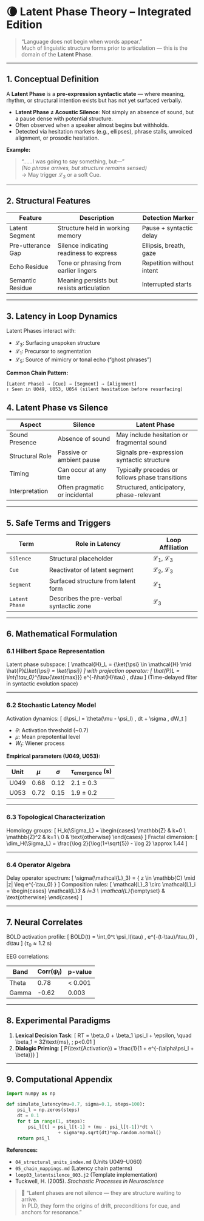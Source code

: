 # 🌘 Latent Phase Theory – Integrated Edition

> “Language does not begin when words appear.”  
> Much of linguistic structure forms prior to articulation — this is the domain of the **Latent Phase**.

---

## 1. Conceptual Definition

A **Latent Phase** is a **pre-expression syntactic state** — where meaning, rhythm, or structural intention exists but has not yet surfaced verbally.

- **Latent Phase ≠ Acoustic Silence**: Not simply an absence of sound, but a pause dense with potential structure.
- Often observed when a speaker almost begins but withholds.
- Detected via hesitation markers (e.g., ellipses), phrase stalls, unvoiced alignment, or prosodic hesitation.

**Example:**
> “……I was going to say something, but—”  
> *(No phrase arrives, but structure remains sensed)*  
> → May trigger $\mathcal{L}_3$ or a soft Cue.

---

## 2. Structural Features

| Feature            | Description                               | Detection Marker        |
|-------------------|-------------------------------------------|--------------------------|
| Latent Segment     | Structure held in working memory          | Pause + syntactic delay  |
| Pre-utterance Gap  | Silence indicating readiness to express   | Ellipsis, breath, gaze   |
| Echo Residue       | Tone or phrasing from earlier lingers     | Repetition without intent |
| Semantic Residue   | Meaning persists but resists articulation | Interrupted starts        |

---

## 3. Latency in Loop Dynamics

Latent Phases interact with:

- $\mathcal{L}_3$: Surfacing unspoken structure  
- $\mathcal{L}_1$: Precursor to segmentation  
- $\mathcal{L}_5$: Source of mimicry or tonal echo (“ghost phrases”)

**Common Chain Pattern:**
```plaintext
[Latent Phase] → [Cue] → [Segment] → [Alignment]
↑ Seen in U049, U053, U054 (silent hesitation before resurfacing)
```
## 4. Latent Phase vs Silence

| Aspect              | Silence                                  | Latent Phase                                |
|---------------------|------------------------------------------|----------------------------------------------|
| Sound Presence      | Absence of sound                         | May include hesitation or fragmental sound  |
| Structural Role     | Passive or ambient pause                 | Signals pre-expression syntactic structure  |
| Timing              | Can occur at any time                    | Typically precedes or follows phase transitions |
| Interpretation      | Often pragmatic or incidental            | Structured, anticipatory, phase-relevant    |

---

## 5. Safe Terms and Triggers

| Term           | Role in Latency                           | Loop Affiliation   |
|----------------|-------------------------------------------|--------------------|
| `Silence`      | Structural placeholder                    | $\mathcal{L}_1$, $\mathcal{L}_3$ |
| `Cue`          | Reactivator of latent segment              | $\mathcal{L}_2$, $\mathcal{L}_3$ |
| `Segment`      | Surfaced structure from latent form        | $\mathcal{L}_1$    |
| `Latent Phase` | Describes the pre-verbal syntactic zone    | $\mathcal{L}_3$    |

---

## 6. Mathematical Formulation

### 6.1 Hilbert Space Representation

Latent phase subspace:
\[
\mathcal{H}_L = \{\ket{\psi} \in \mathcal{H} \mid \hat{P}_L\ket{\psi} = \ket{\psi}\}
\]
with projection operator:
\[
\hat{P}_L = \int_{\tau_0}^{\tau_{\text{max}}} e^{-i\hat{H}\tau} \, d\tau
\]
(Time-delayed filter in syntactic evolution space)

---

### 6.2 Stochastic Latency Model

Activation dynamics:
\[
d\psi_l = \theta(\mu - \psi_l) \, dt + \sigma \, dW_t
\]
- $\theta$: Activation threshold (~0.7)  
- $\mu$: Mean prepotential level  
- $W_t$: Wiener process  

**Empirical parameters (U049, U053):**

| Unit  | $\mu$ | $\sigma$ | $\tau_{\text{emergence}}$ (s) |
|-------|-------|----------|-------------------------------|
| U049  | 0.68  | 0.12     | 2.1 ± 0.3                     |
| U053  | 0.72  | 0.15     | 1.9 ± 0.2                     |

---

### 6.3 Topological Characterization

Homology groups:
\[
H_k(\Sigma_L) =
\begin{cases}
\mathbb{Z} & k=0 \\
\mathbb{Z}^2 & k=1 \\
0 & \text{otherwise}
\end{cases}
\]
Fractal dimension:
\[
\dim_H(\Sigma_L) =
\frac{\log 2}{\log(1+\sqrt{5}) - \log 2} \approx 1.44
\]

---

### 6.4 Operator Algebra

Delay operator spectrum:
\[
\sigma(\mathcal{L}_3) =
\{ z \in \mathbb{C} \mid |z| \leq e^{-\tau_0} \}
\]
Composition rules:
\[
\mathcal{L}_3 \circ \mathcal{L}_i =
\begin{cases}
\mathcal{L}_3 & i=3 \\
\mathcal{L}_{\emptyset} & \text{otherwise}
\end{cases}
\]

---

## 7. Neural Correlates

BOLD activation profile:
\[
BOLD(t) = \int_0^t \psi_l(\tau) \, e^{-(t-\tau)/\tau_0} \, d\tau
\]
($\tau_0 \approx 1.2$ s)

EEG correlations:

| Band  | Corr($\psi_l$) | p-value |
|-------|----------------|---------|
| Theta | 0.78           | < 0.001 |
| Gamma | -0.62          | 0.003   |

---

## 8. Experimental Paradigms

1. **Lexical Decision Task**:
\[
RT = \beta_0 + \beta_1 \psi_l + \epsilon, \quad \beta_1 = 32\text{ms}, \; p<0.01
\]
2. **Dialogic Priming**:
\[
P(\text{Activation}) =
\frac{1}{1 + e^{-(\alpha\psi_l + \beta)}}
\]

---

## 9. Computational Appendix

```python
import numpy as np

def simulate_latency(mu=0.7, sigma=0.1, steps=100):
    psi_l = np.zeros(steps)
    dt = 0.1
    for t in range(1, steps):
        psi_l[t] = psi_l[t-1] + (mu - psi_l[t-1])*dt \
                   + sigma*np.sqrt(dt)*np.random.normal()
    return psi_l
```
**References:**
- `04_structural_units_index.md` (Units U049–U060)
- `05_chain_mappings.md` (Latency chain patterns)
- `loop03_latentsilence_003.j2` (Template implementation)
- Tuckwell, H. (2005). *Stochastic Processes in Neuroscience*

> 💬 “Latent phases are not silence — they are structure waiting to arrive.  
> In PLD, they form the origins of drift, preconditions for cue, and anchors for resonance.”


